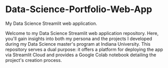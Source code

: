 # Data-Science-Portfolio-Web-App
My Data Science Streamlit web application.


Welcome to my Data Science Streamlit web application repository. Here, you'll gain insights into both my persona and the projects I developed during my Data Science master's program at Indiana University. This repository serves a dual purpose: it offers a platform for deploying the app via Streamlit Cloud and provides a Google Colab notebook detailing the project's creation process.
